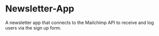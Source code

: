 # Newsletter-App

A newsletter app that connects to the Mailchimp API to receive and log users via the sign up form.


